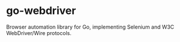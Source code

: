 go-webdriver
============

Browser automation library for Go, implementing Selenium and W3C WebDriver/Wire protocols.
